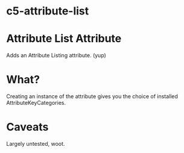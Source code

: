 c5-attribute-list
=================

# Attribute List Attribute
Adds an Attribute Listing attribute. (yup)

# What? 
Creating an instance of the attribute gives you the choice of installed AttributeKeyCategories.

# Caveats 
Largely untested, woot.
